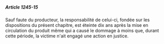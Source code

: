 ##### Article 1245-15

Sauf faute du producteur, la responsabilité de celui-ci, fondée sur les dispositions du présent chapitre, est éteinte dix ans après la mise en circulation du produit même qui a causé le dommage à moins que, durant cette période, la victime n'ait engagé une action en justice.

